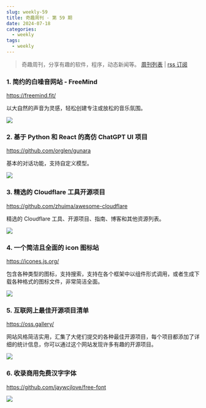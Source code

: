 ```yaml
---
slug: weekly-59
title: 奇趣周刊 - 第 59 期
date: 2024-07-18
categories:
  - weekly
tags:
  - weekly
---
```


> 奇趣周刊，分享有趣的软件，程序，动态新闻等。 [周刊列表](/categories/weekly/) | [rss 订阅](/categories/weekly/index.xml)

### 1. 简约的白噪音网站 - FreeMind

https://freemind.fit/

以大自然的声音为灵感，轻松创建专注或放松的音乐氛围。

![](https://imgurl.zishu.me/2024/07/1721090792886.webp)

### 2. 基于 Python 和 React 的高仿 ChatGPT UI 项目

https://github.com/orglen/gunara

基本的对话功能，支持自定义模型。

![](https://imgurl.zishu.me/2024/07/1721195213698.webp)

### 3. 精选的 Cloudflare 工具开源项目

https://github.com/zhuima/awesome-cloudflare

精选的 Cloudflare 工具、开源项目、指南、博客和其他资源列表。

![](https://imgurl.zishu.me/2024/07/1721195374810.webp)

### 4. 一个简洁且全面的 icon 图标站

https://icones.js.org/

包含各种类型的图标，支持搜索，支持在各个框架中以组件形式调用，或者生成下载各种格式的图标文件，非常简洁全面。

![](https://imgurl.zishu.me/2024/07/1721221718165.webp)

### 5. 互联网上最佳开源项目清单

https://oss.gallery/

网站风格简洁实用，汇集了大佬们提交的各种最佳开源项目，每个项目都添加了详细的统计信息，你可以通过这个网站发现许多有趣的开源项目。

![](https://imgurl.zishu.me/2024/07/1721222876407.webp)

### 6. 收录商用免费汉字字体

https://github.com/jaywcjlove/free-font

![](https://imgurl.zishu.me/2024/07/1721223238389.webp)
